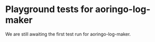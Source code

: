 # Playground tests for aoringo-log-maker
We are still awaiting the first test run for aoringo-log-maker.
